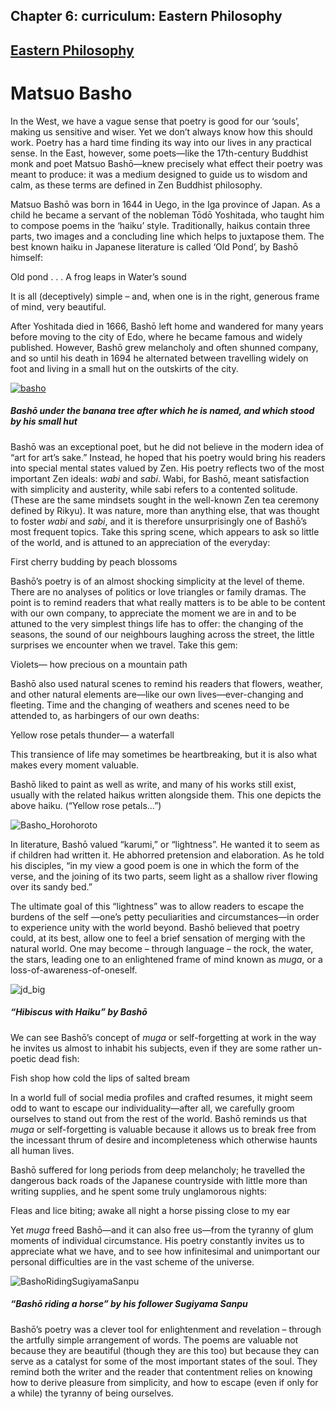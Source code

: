 Chapter  6: curriculum: Eastern Philosophy
-----------------------------------------

[Eastern Philosophy](../category/curriculum/eastern-philosophy/index.html)
--------------------------------------------------------------------------

Matsuo Basho
============

In the West, we have a vague sense that poetry is good for our ‘souls’, making us sensitive and wiser. Yet we don’t always know how this should work. Poetry has a hard time finding its way into our lives in any practical sense. In the East, however, some poets—like the 17th-century Buddhist monk and poet Matsuo Bashō—knew precisely what effect their poetry was meant to produce: it was a medium designed to guide us to wisdom and calm, as these terms are defined in Zen Buddhist philosophy.

Matsuo Bashō was born in 1644 in Uego, in the Iga province of Japan. As a child he became a servant of the nobleman Tōdō Yoshitada, who taught him to compose poems in the ‘haiku’ style. Traditionally, haikus contain three parts, two images and a concluding line which helps to juxtapose them. The best known haiku in Japanese literature is called ‘Old Pond’, by Bashō himself:

Old pond . . .
 A frog leaps in
 Water’s sound

It is all (deceptively) simple – and, when one is in the right, generous frame of mind, very beautiful.

<span class="s1">After Yoshitada died in 1666, Bashō left home and wandered for many years before moving to the city of Edo, where he became famous and widely published. However, Bashō grew melancholy and often shunned company, and so until his death in 1694 he alternated between travelling widely on foot and living in a small hut on the outskirts of the city.</span>

[![basho](http://i0.wp.com/www.thebookoflife.org/wp-content/uploads/2014/11/basho.jpg?resize=635%2C369)](http://i0.wp.com/www.thebookoflife.org/wp-content/uploads/2014/11/basho.jpg)

##### <span class="s1">Bashō under the banana tree after which he is named, and which stood by his small hut</span>

<span class="s1">Bashō was an exceptional poet, but he did not believe in the modern idea of “art for art’s sake.” Instead, he hoped that his poetry would bring his readers into special mental states valued by Zen. His poetry reflects two of the most important Zen ideals: *wabi* and *sabi*. Wabi, for Bashō, meant satisfaction with simplicity and austerity, while sabi refers to a contented solitude. (These are the same mindsets sought in the well-known Zen tea ceremony defined by Rikyu). It was nature, more than anything else, that was thought to foster *wabi* and *sabi*, and it is therefore unsurprisingly one of Bashō’s most frequent topics. Take this spring scene, which appears to ask so little of the world, and is attuned to an appreciation of the everyday:</span>

First cherry
 budding
 by peach blossoms

Bashō’s poetry is of an almost shocking simplicity at the level of theme. There are no analyses of politics or love triangles or family dramas. The point is to remind readers that what really matters is to be able to be content with our own company, to appreciate the moment we are in and to be attuned to the very simplest things life has to offer: the changing of the seasons, the sound of our neighbours laughing across the street, the little surprises we encounter when we travel. Take this gem:

Violets—
 how precious on
 a mountain path

Bashō also used natural scenes to remind his readers that flowers, weather, and other natural elements are—like our own lives—ever-changing and fleeting. Time and the changing of weathers and scenes need to be attended to, as harbingers of our own deaths:

Yellow rose petals
 thunder—
 a waterfall

This transience of life may sometimes be heartbreaking, but it is also what makes every moment valuable.

Bashō liked to paint as well as write, and many of his works still exist, usually with the related haikus written alongside them. This one depicts the above haiku. (“Yellow rose petals…”)

![Basho\_Horohoroto](http://i0.wp.com/www.thebookoflife.org/wp-content/uploads/2014/09/Basho_Horohoroto.jpg)

<span class="s1">In literature, Bashō valued “karumi,” or “lightness”. He wanted it to seem as if children had written it. He abhorred pretension and elaboration. As he told his disciples, “in my view a good poem is one in which the form of the verse, and the joining of its two parts, seem light as a shallow river flowing over its sandy bed.”</span>

<span class="s1">The ultimate goal of this “lightness” was to allow readers to escape the burdens of the self —one’s petty peculiarities and circumstances—in order to experience unity with the world beyond. Bashō believed that poetry could, at its best, allow one to feel a brief sensation of merging with the natural world. One may become – through language – the rock, the water, the stars, leading one to an enlightened frame of mind known as *muga*, or a loss-of-awareness-of-oneself.</span>

![jd\_big](http://i1.wp.com/www.thebookoflife.org/wp-content/uploads/2014/09/jd_big.jpg)

##### <span class="s1">“Hibiscus with Haiku” by Bashō</span>

<span class="s1">We can see Bashō’s concept of *muga* or self-forgetting at work in the way he invites us almost to inhabit his subjects, even if they are some rather un-poetic dead fish:</span>

Fish shop
 how cold the lips
 of salted bream

In a world full of social media profiles and crafted resumes, it might seem odd to want to escape our individuality—after all, we carefully groom ourselves to stand out from the rest of the world. Bashō reminds us that *muga* or self-forgetting is valuable because it allows us to break free from the incessant thrum of desire and incompleteness which otherwise haunts all human lives.

<span class="s1">Bashō suffered for long periods from deep melancholy; he travelled the dangerous back roads of the Japanese countryside with little more than writing supplies, and he spent some truly unglamorous nights:</span>

Fleas and lice biting;
 awake all night
 a horse pissing close to my ear

Yet *muga* freed Bashō—and it can also free us—from the tyranny of glum moments of individual circumstance. His poetry constantly invites us to appreciate what we have, and to see how infinitesimal and unimportant our personal difficulties are in the vast scheme of the universe.

![BashoRidingSugiyamaSanpu](http://i0.wp.com/www.thebookoflife.org/wp-content/uploads/2014/09/BashoRidingSugiyamaSanpu.jpg)

##### <span class="s1">“Bashō riding a horse” by his follower Sugiyama Sanpu</span>

<span class="s1">Bashō’s poetry was a clever tool for enlightenment and revelation – through the artfully simple arrangement of words. The poems are valuable not because they are beautiful (though they are this too) but because they can serve as a catalyst for some of the most important states of the soul. They remind both the writer and the reader that contentment relies on knowing how to derive pleasure from simplicity, and how to escape (even if only for a while) the tyranny of being ourselves.</span>


